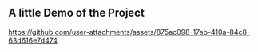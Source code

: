 ## A little Demo of the Project

https://github.com/user-attachments/assets/875ac098-17ab-410a-84c8-63d616e7d474

